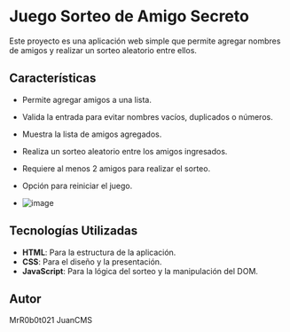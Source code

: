 
# Juego Sorteo de Amigo Secreto

Este proyecto es una aplicación web simple que permite agregar nombres de amigos y realizar un sorteo aleatorio entre ellos.

## Características
- Permite agregar amigos a una lista.
- Valida la entrada para evitar nombres vacíos, duplicados o números.
- Muestra la lista de amigos agregados.
- Realiza un sorteo aleatorio entre los amigos ingresados.
- Requiere al menos 2 amigos para realizar el sorteo.
- Opción para reiniciar el juego.

- ![image](https://github.com/user-attachments/assets/bee444d0-801b-47c9-8d34-9ab35b343cdc)

## Tecnologías Utilizadas
- **HTML**: Para la estructura de la aplicación.
- **CSS**: Para el diseño y la presentación.
- **JavaScript**: Para la lógica del sorteo y la manipulación del DOM.

## Autor
MrR0b0t021
JuanCMS

